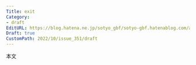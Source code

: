 ```yaml
---
Title: exit
Category:
- draft
EditURL: https://blog.hatena.ne.jp/sotyo_gbf/sotyo-gbf.hatenablog.com/atom/entry/4207112889924332265
Draft: true
CustomPath: 2022/10/issue_351/draft
---
```


本文
